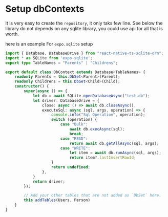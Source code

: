 # Setup dbContexts
It is very easy to create the `repository`, it only taks few line. See below
the library do not depends on any sqlite library, you could use api for all that is worth.

here is an example For `expo.sqlite` setup

```ts
import { Database, DatabaseDrive } from "react-native-ts-sqlite-orm";
import * as SQLite from 'expo-sqlite';
export type TableNames = "Parents" | "Childrens";

export default class DbContext extends Database<TableNames> {
    readonly Parents = this.DbSet<Parent>(Parent);
    readonly Childrens = this.DbSet<Child>(Child);
    constructor() {
        super(async () => {
            let db = await SQLite.openDatabaseAsync("test.db");
            let driver: DatabaseDrive = {
                close: async () => await db.closeAsync(),
                executeSql: async (sql, args, operation) => {
                    console.info("Sql Operation", operation);
                    switch (operation) {
                        case "Bulk":
                            await db.execAsync(sql);
                            break;
                        case "READ":
                            return await db.getAllAsync(sql, args);
                        case "WRITE":
                            let item = await db.runAsync(sql, args);
                            return item?.lastInsertRowId;
                    }
                    return undefined;
                },
            }
            return driver;
        });

        // Add your other tables that are not added as `DbSet` here. 
        this.addTables(Users, Person)
    }
}

```


